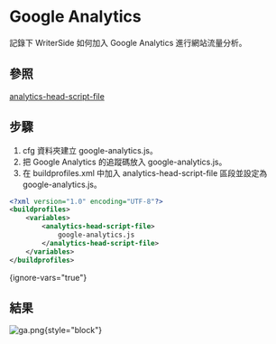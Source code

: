 # Google Analytics

記錄下 WriterSide 如何加入 Google Analytics 進行網站流量分析。

## 參照
[analytics-head-script-file](https://www.jetbrains.com/help/writerside/buildprofiles-xml.html#analytics-head-script-file)

## 步驟

1. cfg 資料夾建立 google-analytics.js。
2. 把 Google Analytics 的追蹤碼放入 google-analytics.js。
3. 在 buildprofiles.xml 中加入 analytics-head-script-file 區段並設定為 google-analytics.js。

```xml
<?xml version="1.0" encoding="UTF-8"?>
<buildprofiles>
    <variables>
        <analytics-head-script-file>
            google-analytics.js
        </analytics-head-script-file>
    </variables>
</buildprofiles>
```
{ignore-vars="true"}

## 結果

![ga.png](ga.png){style="block"}